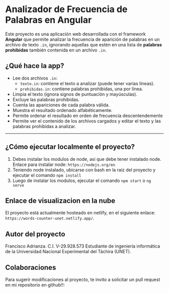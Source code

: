 # Analizador de Frecuencia de Palabras en Angular

Este proyecto es una aplicación web desarrollada con el framework **Angular** que permite analizar la frecuencia de aparición de palabras en un archivo de texto `.in`, ignorando aquellas que estén en una lista de **palabras prohibidas** también contenida en un archivo `.in`.

## ¿Qué hace la app?

- Lee dos archivos `.in`:
  - `texto.in`: contiene el texto a analizar (puede tener varias líneas).
  - `prohibidas.in`: contiene palabras prohibidas, una por línea.
- Limpia el texto (ignora signos de puntuación y mayúsculas).
- Excluye las palabras prohibidas.
- Cuenta las apariciones de cada palabra válida.
- Muestra el resultado ordenado alfabéticamente.
- Permite ordenar el resultado en orden de frecuencia descentendemente
- Permite ver el contenido de los archivos cargados y editar el texto y las palabras prohibidas a analizar.
---

## ¿Cómo ejecutar localmente el proyecto?

1. Debes instalar los modulos de node, asi que debe tener instalado node. Enlace para instalar node: `https://nodejs.org/en`
2. Teniendo node instalado, ubicarse con bash en la raiz del proyecto y ejecutar el comando `npm install`
3. Luego de instalar los modulos, ejecutar el comando `npm start` o `ng serve`


## Enlace de visualizacion en la nube
El proyecto está actualmente hosteado en netlify, en el siguiente enlace: `https://words-counter-unet.netlify.app/`.

## Autor del proyecto
Francisco Adrianza. C.I. V-29.928.573
Estudiante de ingeniería informática de la Universidad Nacional Experimental del Táchira (UNET).

## Colaboraciones
Para sugerir modificaciones al proyecto, te invito a solicitar un pull request en mi repositorio en github!!: 
